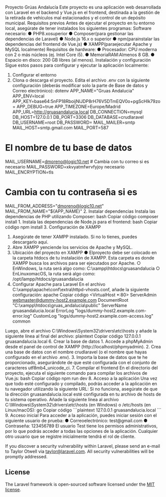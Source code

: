 Proyecto Grúas Andalucía
 Este proyecto es una aplicación web desarrollada con Laravel en el backend y Vue.js en el
 frontend, destinada a la gestión de la retirada de vehículos mal estacionados y el control de
 un depósito municipal.
 Requisitos previos
 Antes de ejecutar el proyecto en tu entorno local, asegúrate de tener instalados los
 siguientes programas:
 Software necesario:
 ● PHP8.xosuperior
 ● Composer(para gestionar las dependencias de Laravel)
 ● Node.js 16.x o superior
 ● npm(parainstalar las dependencias del frontend de Vue.js)
 ● XAMPP(paraejecutar Apache y MySQL localmente)
 Requisitos de hardware:
 ● Procesador: CPU moderna con 2 o más núcleos (ej. Intel Core i5).
 ● MemoriaRAM:Almenos 8 GB.
 ● Espacio en disco: 200 GB libres (al menos).
 Instalación y configuración
 Sigue estos pasos para configurar y ejecutar la aplicación localmente:
 1. Configurar el entorno
 1. Clona o descarga el proyecto.
 Edita el archivo .env con la siguiente configuración (deberás modificar solo la parte de
 Base de datos y Correo electrónico):
 dotenv
APP_NAME="Gruas Andalucia"
 APP_ENV=local
 APP_KEY=base64:5nFP18RboijNlJDP8rH76V5DTmEQV0o+pgScHlk79zo=
 APP_DEBUG=true
 APP_TIMEZONE=Europe/Madrid
 APP_URL=http://gruasandalucia.local
 DB_CONNECTION=mysql
 DB_HOST=127.0.0.1
 DB_PORT=3306
 DB_DATABASE=crudlaravel
 DB_USERNAME=root
 DB_PASSWORD=
 MAIL_MAILER=smtp
 MAIL_HOST=smtp.gmail.com
 MAIL_PORT=587
 # El nombre de tu base de datos
 MAIL_USERNAME=dmoreno@logic10.net # Cambia con tu correo si es
 necesario
 MAIL_PASSWORD=xkvyatmfwrvfyjoy
 necesario
 MAIL_ENCRYPTION=tls
 # Cambia con tu contraseña si es
 MAIL_FROM_ADDRESS="dmoreno@logic10.net"
 MAIL_FROM_NAME="${APP_NAME}"
 2. Instalar dependencias
 Instala las dependencias de PHP utilizando Composer:
 bash
 Copiar código
 composer install
 1.
 Instala las dependencias de Node.js para el frontend:
 bash
 Copiar código
 npm install
3. Configuración de XAMPP
 1. Asegúrate de tener XAMPP instalado. Si no lo tienes, puedes descargarlo aquí.
 2. Abre XAMPP yenciende los servicios de Apache y MySQL.
 4. Ubicación del proyecto en XAMPP
 ● Elproyecto debe ser colocado en la carpeta htdocs de tu instalación de XAMPP.
 Esta carpeta es donde XAMPP busca los archivos para ser ejecutados por Apache.
 ○ EnWindows, la ruta será algo como:
 C:\xampp\htdocs\gruasandalucia
 ○ EnLinuxomacOS, la ruta será algo como:
 /opt/lampp/htdocs/gruasandalucia
 5. Configurar Apache para Laravel
 En el archivo C:\xampp\apache\conf\extra\httpd-vhosts.conf, añade la
 siguiente configuración:
 apache
 Copiar código
 <VirtualHost *:80>
 ServerAdmin webmaster@dummy-host2.example.com
 DocumentRoot "C:\xampp\htdocs\gruas_andalucia\public"
 ServerName gruasandalucia.local
 ErrorLog "logs/dummy-host2.example.com-error.log"
 CustomLog "logs/dummy-host2.example.com-access.log" common
 </VirtualHost>
 Luego, abre el archivo C:\Windows\System32\drivers\etc\hosts y añade la
 siguiente línea al final del archivo:
 plaintext
 Copiar código
 127.0.0.1 gruasandalucia.local
 6. Crear la base de datos
 1. Accede a phpMyAdmin desde el panel de control de XAMPP
 (http://localhost/phpmyadmin).
 2. Crea una base de datos con el nombre crudlaravel (o el nombre que hayas
 configurado en el archivo .env).
 3. Importa la base de datos que te he proporcionado, asegurándote de que esté
 configurada con el conjunto de caracteres utf8mb4_unicode_ci.
 7. Compilar el frontend
 En el directorio del proyecto, ejecuta el siguiente comando para compilar los archivos de
 Vue.js:
bash
 Copiar código
 npm run dev
 8. Acceso a la aplicación
 Una vez que todo esté configurado y compilado, podrás acceder a la aplicación en tu
 navegador utilizando la siguiente URL:
 Si no funciona, asegúrate de que la dirección gruasandalucia.local esté
 configurada en tu archivo de hosts de tu sistema operativo. Añade la siguiente
 línea al archivo C:\Windows\System32\drivers\etc\hosts (en
 Windows) o /etc/hosts (en Linux/macOS):
 go
 Copiar código
 ```plaintext
 127.0.0.1 gruasandalucia.local
 ```
 9. Acceso inicial
 Para acceder a la aplicación, puedes iniciar sesión con el siguiente usuario de prueba:
 ● Correoelectrónico: test@gmail.com
 ● Contraseña: 123456789
 El usuario Test tiene los permisos administrativos, por lo que podrás acceder a todas las
 opciones de la aplicación. Cualquier otro usuario que se registre inicialmente tendrá el rol de
 cliente.

If you discover a security vulnerability within Laravel, please send an e-mail to Taylor Otwell via [taylor@laravel.com](mailto:taylor@laravel.com). All security vulnerabilities will be promptly addressed.

## License

The Laravel framework is open-sourced software licensed under the [MIT license](https://opensource.org/licenses/MIT).

